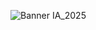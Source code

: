 
![Banner IA_2025](https://github.com/user-attachments/assets/7af8c511-bd91-43d7-8ac9-acda30993d9e)
